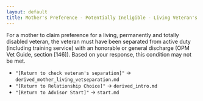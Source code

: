 ```yaml
---
layout: default
title: Mother's Preference - Potentially Ineligible - Living Veteran's Separation
---
```


For a mother to claim preference for a living, permanently and totally disabled veteran, the veteran must have been separated from active duty (including training service) with an honorable or general discharge (OPM Vet Guide, section [146]). Based on your response, this condition may not be met.

*   `"[Return to check veteran's separation]"` -> `derived_mother_living_vetseparation.md`
*   `"[Return to Relationship Choice]"` -> `derived_intro.md`
*   `"[Return to Advisor Start]"` -> `start.md`
